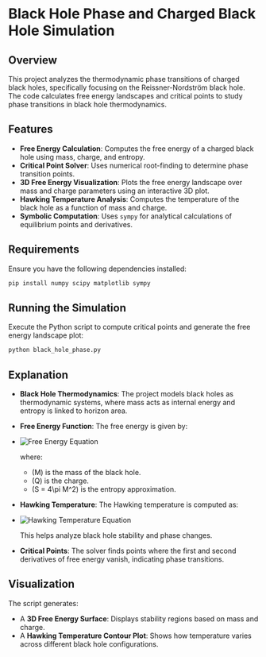 # Black Hole Phase and Charged Black Hole Simulation

## Overview

This project analyzes the thermodynamic phase transitions of charged black holes, specifically focusing on the Reissner-Nordström black hole. The code calculates free energy landscapes and critical points to study phase transitions in black hole thermodynamics.

## Features

- **Free Energy Calculation**: Computes the free energy of a charged black hole using mass, charge, and entropy.
- **Critical Point Solver**: Uses numerical root-finding to determine phase transition points.
- **3D Free Energy Visualization**: Plots the free energy landscape over mass and charge parameters using an interactive 3D plot.
- **Hawking Temperature Analysis**: Computes the temperature of the black hole as a function of mass and charge.
- **Symbolic Computation**: Uses `sympy` for analytical calculations of equilibrium points and derivatives.

## Requirements

Ensure you have the following dependencies installed:

```bash
pip install numpy scipy matplotlib sympy
```

## Running the Simulation

Execute the Python script to compute critical points and generate the free energy landscape plot:

```bash
python black_hole_phase.py
```

## Explanation

- **Black Hole Thermodynamics**: The project models black holes as thermodynamic systems, where mass acts as internal energy and entropy is linked to horizon area.
- **Free Energy Function**: The free energy is given by:
- 
   ![Free Energy Equation](https://latex.codecogs.com/png.latex?F%20=%20M%20-%20\frac{S}{4}%20-%20\frac{Q^2}{2M})
  
  where:
  - \(M\) is the mass of the black hole.
  - \(Q\) is the charge.
  - \(S = 4\pi M^2\) is the entropy approximation.
- **Hawking Temperature**: The Hawking temperature is computed as:
- 
   ![Hawking Temperature Equation](https://latex.codecogs.com/png.latex?T_H%20=%20\frac{1}{4\pi}%20\left(1%20-%20\frac{Q^2}{M^2}\right))
  
  This helps analyze black hole stability and phase changes.
- **Critical Points**: The solver finds points where the first and second derivatives of free energy vanish, indicating phase transitions.

## Visualization

The script generates:

- A **3D Free Energy Surface**: Displays stability regions based on mass and charge.
- A **Hawking Temperature Contour Plot**: Shows how temperature varies across different black hole configurations.

